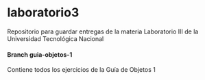 # laboratorio3
Repositorio para guardar entregas de la materia Laboratorio III de la Universidad Tecnológica Nacional

#### Branch guia-objetos-1
Contiene todos los ejercicios de la Guía de Objetos 1
